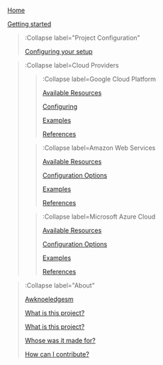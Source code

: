 [Home](/)

[Getting started](/docs/setup/getting-started)

> :Collapse label="Project Configuration"
>
> [Configuring your setup](/docs/intro)

> :Collapse label=Cloud Providers
>
> > :Collapse label=Google Cloud Platform
> >
> > [Available Resources](/docs/providers/gcp/sample)
> >
> > [Configuring](/docs/code-features)
> >
> > [Examples](/docs/code-features)
> >
> > [References](/docs/code-features)
>
> > :Collapse label=Amazon Web Services
> >
> > [Available Resources](/docs/providers/gcp/sample)
> >
> > [Configuration Options](/docs/code-features)
> >
> > [Examples](/docs/code-features)
> >
> > [References](/docs/code-features)
>
> > :Collapse label=Microsoft Azure Cloud
> >
> > [Available Resources](/docs/providers/gcp/sample)
> >
> > [Configuration Options](/docs/code-features)
> >
> > [Examples](/docs/code-features)
> >
> > [References](/docs/code-features)

> :Collapse label="About"
> 
> [Awknoeledgesm](/docs/intro/what-is)
>
> [What is this project?](/docs/intro/what-is)
>
> [What is this project?](/docs/intro/what-is)
>
> [Whose was it made for?](/docs/intro/about)
>
> [How can I contribute?](/docs/intro/next-steps)

<br><br>
